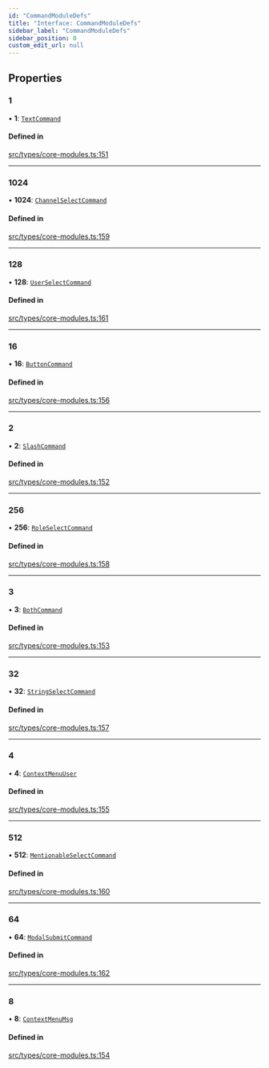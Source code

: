 ```yaml
---
id: "CommandModuleDefs"
title: "Interface: CommandModuleDefs"
sidebar_label: "CommandModuleDefs"
sidebar_position: 0
custom_edit_url: null
---
```


## Properties

### 1

• **1**: [`TextCommand`](TextCommand.md)

#### Defined in

[src/types/core-modules.ts:151](https://github.com/sern-handler/handler/blob/9d5c6c7/src/types/core-modules.ts#L151)

___

### 1024

• **1024**: [`ChannelSelectCommand`](ChannelSelectCommand.md)

#### Defined in

[src/types/core-modules.ts:159](https://github.com/sern-handler/handler/blob/9d5c6c7/src/types/core-modules.ts#L159)

___

### 128

• **128**: [`UserSelectCommand`](UserSelectCommand.md)

#### Defined in

[src/types/core-modules.ts:161](https://github.com/sern-handler/handler/blob/9d5c6c7/src/types/core-modules.ts#L161)

___

### 16

• **16**: [`ButtonCommand`](ButtonCommand.md)

#### Defined in

[src/types/core-modules.ts:156](https://github.com/sern-handler/handler/blob/9d5c6c7/src/types/core-modules.ts#L156)

___

### 2

• **2**: [`SlashCommand`](SlashCommand.md)

#### Defined in

[src/types/core-modules.ts:152](https://github.com/sern-handler/handler/blob/9d5c6c7/src/types/core-modules.ts#L152)

___

### 256

• **256**: [`RoleSelectCommand`](RoleSelectCommand.md)

#### Defined in

[src/types/core-modules.ts:158](https://github.com/sern-handler/handler/blob/9d5c6c7/src/types/core-modules.ts#L158)

___

### 3

• **3**: [`BothCommand`](BothCommand.md)

#### Defined in

[src/types/core-modules.ts:153](https://github.com/sern-handler/handler/blob/9d5c6c7/src/types/core-modules.ts#L153)

___

### 32

• **32**: [`StringSelectCommand`](StringSelectCommand.md)

#### Defined in

[src/types/core-modules.ts:157](https://github.com/sern-handler/handler/blob/9d5c6c7/src/types/core-modules.ts#L157)

___

### 4

• **4**: [`ContextMenuUser`](ContextMenuUser.md)

#### Defined in

[src/types/core-modules.ts:155](https://github.com/sern-handler/handler/blob/9d5c6c7/src/types/core-modules.ts#L155)

___

### 512

• **512**: [`MentionableSelectCommand`](MentionableSelectCommand.md)

#### Defined in

[src/types/core-modules.ts:160](https://github.com/sern-handler/handler/blob/9d5c6c7/src/types/core-modules.ts#L160)

___

### 64

• **64**: [`ModalSubmitCommand`](ModalSubmitCommand.md)

#### Defined in

[src/types/core-modules.ts:162](https://github.com/sern-handler/handler/blob/9d5c6c7/src/types/core-modules.ts#L162)

___

### 8

• **8**: [`ContextMenuMsg`](ContextMenuMsg.md)

#### Defined in

[src/types/core-modules.ts:154](https://github.com/sern-handler/handler/blob/9d5c6c7/src/types/core-modules.ts#L154)
